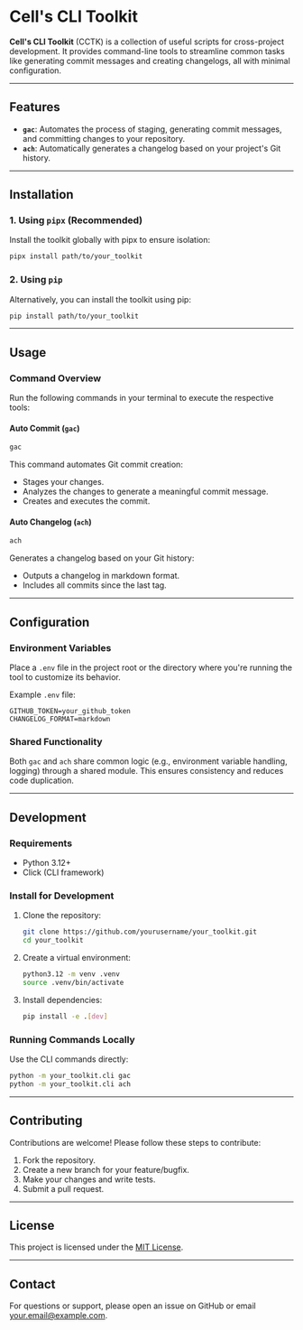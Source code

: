 <!-- markdownlint-disable -->

# Cell's CLI Toolkit

**Cell's CLI Toolkit** (CCTK) is a collection of useful scripts for cross-project development. It provides command-line tools to streamline common tasks like generating commit messages and creating changelogs, all with minimal configuration.

---

## Features

- **`gac`**: Automates the process of staging, generating commit messages, and committing changes to your repository.
- **`ach`**: Automatically generates a changelog based on your project's Git history.

---

## Installation

### 1. Using `pipx` (Recommended)

Install the toolkit globally with pipx to ensure isolation:

```bash
pipx install path/to/your_toolkit
```

### 2. Using `pip`

Alternatively, you can install the toolkit using pip:

```bash
pip install path/to/your_toolkit
```

---

## Usage

### Command Overview

Run the following commands in your terminal to execute the respective tools:

#### Auto Commit (`gac`)

```bash
gac
```

This command automates Git commit creation:

- Stages your changes.
- Analyzes the changes to generate a meaningful commit message.
- Creates and executes the commit.

#### Auto Changelog (`ach`)

```bash
ach
```

Generates a changelog based on your Git history:

- Outputs a changelog in markdown format.
- Includes all commits since the last tag.

---

## Configuration

### Environment Variables

Place a `.env` file in the project root or the directory where you're running the tool to customize its behavior.

Example `.env` file:

```env
GITHUB_TOKEN=your_github_token
CHANGELOG_FORMAT=markdown
```

### Shared Functionality

Both `gac` and `ach` share common logic (e.g., environment variable handling, logging) through a shared module. This ensures consistency and reduces code duplication.

---

## Development

### Requirements

- Python 3.12+
- Click (CLI framework)

### Install for Development

1. Clone the repository:

   ```bash
   git clone https://github.com/yourusername/your_toolkit.git
   cd your_toolkit
   ```

2. Create a virtual environment:

   ```bash
   python3.12 -m venv .venv
   source .venv/bin/activate
   ```

3. Install dependencies:

   ```bash
   pip install -e .[dev]
   ```

### Running Commands Locally

Use the CLI commands directly:

```bash
python -m your_toolkit.cli gac
python -m your_toolkit.cli ach
```

---

## Contributing

Contributions are welcome! Please follow these steps to contribute:

1. Fork the repository.
2. Create a new branch for your feature/bugfix.
3. Make your changes and write tests.
4. Submit a pull request.

---

## License

This project is licensed under the [MIT License](LICENSE).

---

## Contact

For questions or support, please open an issue on GitHub or email [your.email@example.com](mailto:your.email@example.com).
